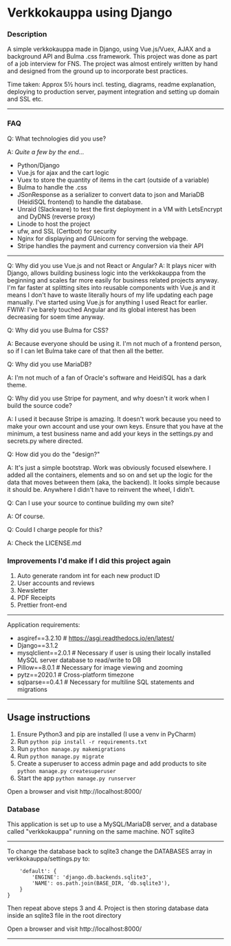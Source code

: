 # Verkkokauppa using Django

### Description

A simple verkkokauppa made in Django, using Vue.js/Vuex, AJAX and a background API and Bulma .css framework. This project was done as part of a job interview for FNS.
The project was almost entirely written by hand and designed from the ground up to incorporate best practices.

Time taken: Approx 5½ hours incl. testing, diagrams, readme explanation, deploying to production server, payment integration and setting up domain and SSL etc.

______________________________________

### FAQ

Q: What technologies did you use?

A: *Quite a few by the end...*

* Python/Django
* Vue.js for ajax and the cart logic
* Vuex to store the quantity of items in the cart (outside of a variable)
* Bulma to handle the .css
* JSonResponse as a serializer to convert data to json and MariaDB (HeidiSQL frontend) to handle the database.
* Unraid (Slackware) to test the first deployment in a VM with LetsEncrypt and DyDNS (reverse proxy)
* Linode to host the project
* ufw, and SSL (Certbot) for security
* Nginx for displaying and GUnicorn for serving the webpage.
* Stripe handles the payment and currency conversion via their API

______________________________________

Q: Why did you use Vue.js and not React or Angular?
A: It plays nicer with Django, allows building business logic into the verkkokauppa from the beginning and scales far more easily for business related projects anyway.
I'm far faster at splitting sites into reusable components with Vue.js and it means I don't have to waste literally hours of my life updating each page manually. I've started using Vue.js for anything I used React for earlier. FWIW: I've barely touched Angular and its global interest has been decreasing for soem time anyway.

Q: Why did you use Bulma for CSS?

A: Because everyone should be using it. I'm not much of a frontend person, so if I can let Bulma take care of that then all the better.

Q: Why did you use MariaDB?

A: I'm not much of a fan of Oracle's software and HeidiSQL has a dark theme.

Q: Why did you use Stripe for payment, and why doesn't it work when I build the source code?

A: I used it because Stripe is amazing. It doesn't work because you need to make your own account and use your own keys.
Ensure that you have at the minimum, a test business name and add your keys in the settings.py and secrets.py where directed.

Q: How did you do the "design?"

A: It's just a simple bootstrap. Work was obviously focused elsewhere. I added all the containers, elements and so on and set up the logic for the data that moves between them (aka, the backend). It looks simple because it should be. Anywhere I didn't have to reinvent the wheel, I didn't.

Q: Can I use your source to continue building my own site?

A: Of course.

Q: Could I charge people for this?

A: Check the LICENSE.md

### Improvements I'd make if I did this project again
1. Auto generate random int for each new product ID
2. User accounts and reviews
3. Newsletter
4. PDF Receipts
5. Prettier front-end

______________________________________

Application requirements:

* asgiref==3.2.10  # https://asgi.readthedocs.io/en/latest/
* Django==3.1.2
* mysqlclient==2.0.1  # Necessary if user is using their locally installed MySQL server database to read/write to DB
* Pillow==8.0.1  # Necessary for image viewing and zooming
* pytz==2020.1  # Cross-platform timezone
* sqlparse==0.4.1  # Necessary for multiline SQL statements and migrations

______________________________________

## Usage instructions

1. Ensure Python3 and pip are installed (I use a venv in PyCharm)
2. Run ```python pip install -r requirements.txt```
3. Run ```python manage.py makemigrations```
4. Run ```python manage.py migrate```
5. Create a superuser to access admin page and add products to site ```python manage.py createsuperuser```
6. Start the app ```python manage.py runserver```

Open a browser and visit http://localhost:8000/

### Database

This application is set up to use a MySQL/MariaDB server, and a database called "verkkokauppa" running on the same machine. NOT sqlite3
______________________________________

To change the database back to sqlite3 change the DATABASES array in verkkokauppa/settings.py to:

```DATABASES = {
    'default': {
        'ENGINE': 'django.db.backends.sqlite3',
        'NAME': os.path.join(BASE_DIR, 'db.sqlite3'),
    }
}
```

Then repeat above steps 3 and 4.
Project is then storing database data inside an sqlite3 file in the root directory

Open a browser and visit http://localhost:8000/

______________________________________
